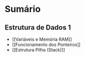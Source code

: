 # Sumário

## Estrutura de Dados 1
- [[Variáveis e Memória RAM]]
- [[Funcionamento dos Ponteiros]]
- [[Estrutura Pilha (Stack)]]
